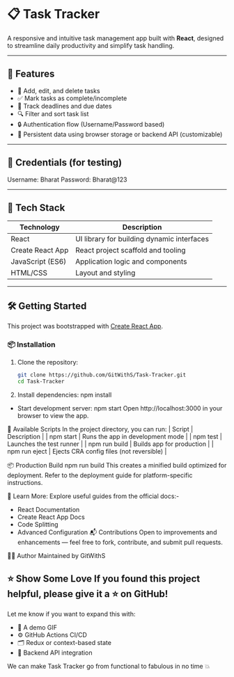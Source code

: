 # 📋 Task Tracker

A responsive and intuitive task management app built with **React**, designed to streamline daily productivity and simplify task handling.

---

## 🚀 Features

- 📝 Add, edit, and delete tasks
- ✅ Mark tasks as complete/incomplete
- 📆 Track deadlines and due dates
- 🔍 Filter and sort task list
- 🔒 Authentication flow (Username/Password based)
- 💾 Persistent data using browser storage or backend API (customizable)

---

## 🔐 Credentials (for testing)
Username: Bharat Password: Bharat@123

---

## 🧰 Tech Stack

| Technology      | Description                                |
|-----------------|--------------------------------------------|
| React           | UI library for building dynamic interfaces |
| Create React App | React project scaffold and tooling         |
| JavaScript (ES6)| Application logic and components           |
| HTML/CSS        | Layout and styling                         |

---

## 🛠 Getting Started

This project was bootstrapped with [Create React App](https://create-react-app.dev/).

### 📦 Installation

1. Clone the repository:
   ```bash
   git clone https://github.com/GitWithS/Task-Tracker.git
   cd Task-Tracker
2.  Install dependencies:
    npm install
  - Start development server:
    npm start
    Open http://localhost:3000 in your browser to view the app.

📜 Available Scripts 
In the project directory, you can run:
| Script | Description | 
| npm start | Runs the app in development mode | 
| npm test | Launches the test runner | 
| npm run build | Builds app for production | 
| npm run eject | Ejects CRA config files (not reversible) | 

📦 Production Build
npm run build
This creates a minified build optimized for deployment.
Refer to the deployment guide for platform-specific instructions.

🧠 Learn More: 
Explore useful guides from the official docs:-
- React Documentation
- Create React App Docs
- Code Splitting
- Advanced Configuration
📬 Contributions
Open to improvements and enhancements — feel free to fork, contribute, and submit pull requests.

🧑‍💻 Author
Maintained by GitWithS

⭐️ Show Some Love
If you found this project helpful, please give it a ⭐️ on GitHub!
---

Let me know if you want to expand this with:
- 🎥 A demo GIF
- ⚙️ GitHub Actions CI/CD
- 🗂 Redux or context-based state
- 🧮 Backend API integration

We can make Task Tracker go from functional to fabulous in no time 💥




